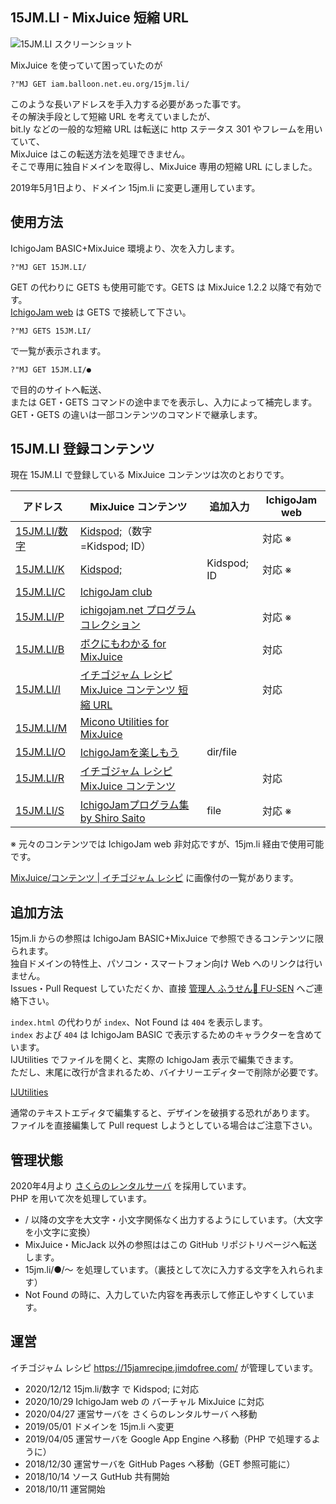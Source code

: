 ## 15JM.LI - MixJuice 短縮 URL

![15JM.LI スクリーンショット](/screenshot.jpg)

MixJuice を使っていて困っていたのが

```
?"MJ GET iam.balloon.net.eu.org/15jm.li/
```

このような長いアドレスを手入力する必要があった事です。\
その解決手段として短縮 URL を考えていましたが、\
bit.ly などの一般的な短縮 URL は転送に http ステータス 301 やフレームを用いていて、\
MixJuice はこの転送方法を処理できません。\
そこで専用に独自ドメインを取得し、MixJuice 専用の短縮 URL にしました。

2019年5月1日より、ドメイン 15jm.li に変更し運用しています。

## 使用方法

IchigoJam BASIC+MixJuice 環境より、次を入力します。


```
?"MJ GET 15JM.LI/
```

GET の代わりに GETS も使用可能です。GETS は MixJuice 1.2.2 以降で有効です。\
[IchigoJam web](https://fukuno.jig.jp/3013) は GETS で接続して下さい。

```
?"MJ GETS 15JM.LI/
```


で一覧が表示されます。

```
?"MJ GET 15JM.LI/●
```

で目的のサイトへ転送、<br>
または GET・GETS コマンドの途中までを表示し、入力によって補完します。\
GET・GETS の違いは一部コンテンツのコマンドで継承します。

## 15JM.LI 登録コンテンツ

現在 15JM.LI で登録している MixJuice コンテンツは次のとおりです。

|アドレス|MixJuice コンテンツ|追加入力|IchigoJam web|
|----|----|----|----|
|[15JM.LI/数字](https://github.com/fu-sen/15jm.li/blob/master/k)|[Kidspod;](http://kidspod.club/)（数字=Kidspod; ID）||対応 ※|
|[15JM.LI/K](https://github.com/fu-sen/15jm.li/blob/master/k)|[Kidspod;](http://kidspod.club/)|Kidspod; ID|対応 ※|
|[15JM.LI/C](https://github.com/fu-sen/15jm.li/blob/master/c)|[IchigoJam club](https://fukuno.jig.jp/2807)| | |
|[15JM.LI/P](https://github.com/fu-sen/15jm.li/blob/master/p)|[ichigojam.net プログラムコレクション](https://www.facebook.com/groups/ichigojam/permalink/718281468311609/)| |対応 ※|
|[15JM.LI/B](https://github.com/fu-sen/15jm.li/blob/master/b)|[ボクにもわかる for MixJuice](https://bokunimo.net/blog/ichigojam/131/)| |対応|
|[15JM.LI/I](https://github.com/fu-sen/15jm.li/blob/master/i)|[イチゴジャム レシピ MixJuice コンテンツ 短縮 URL](https://github.com/fu-sen/15j.in)| |対応|
|[15JM.LI/M](https://github.com/fu-sen/15jm.li/blob/master/m)|[Micono Utilities for MixJuice](http://ijutilities.micutil.com/)| | |
|[15JM.LI/O](https://github.com/fu-sen/15jm.li/blob/master/o)|[IchigoJamを楽しもう](http://www.openspc2.org/reibun/IchigoJam/)|dir/file| |
|[15JM.LI/R](https://github.com/fu-sen/15jm.li/blob/master/r)|[イチゴジャム レシピ MixJuice コンテンツ](https://github.com/fu-sen/15j.run)| |対応|
|[15JM.LI/S](https://github.com/fu-sen/15jm.li/blob/master/s)|[IchigoJamプログラム集 by Shiro Saito](http://comich.net/ichigojam/)|file|対応 ※|

※ 元々のコンテンツでは IchigoJam web 非対応ですが、15jm.li 経由で使用可能です。

<a href="https://15jamrecipe.jimdofree.com/mixjuice/%E3%82%B3%E3%83%B3%E3%83%86%E3%83%B3%E3%83%84/" target="_blank">MixJuice/コンテンツ | イチゴジャム レシピ</a> に画像付の一覧があります。

## 追加方法

15jm.li からの参照は IchigoJam BASIC+MixJuice で参照できるコンテンツに限られます。\
独自ドメインの特性上、パソコン・スマートフォン向け Web へのリンクは行いません。\
Issues・Pull Request していただくか、直接 [管理人 ふうせん🎈 FU-SEN](https://balloon.asia/) へご連絡下さい。

`index.html` の代わりが `index`、Not Found は `404` を表示します。\
`index` および `404` は IchigoJam BASIC で表示するためのキャラクターを含めています。\
IJUtilities でファイルを開くと、実際の IchigoJam 表示で編集できます。\
ただし、末尾に改行が含まれるため、バイナリーエディターで削除が必要です。

[IJUtilities](http://ijutilities.micutil.com/)

通常のテキストエディタで編集すると、デザインを破損する恐れがあります。\
ファイルを直接編集して Pull request しようとしている場合はご注意下さい。

## 管理状態

2020年4月より [さくらのレンタルサーバ](https://www.sakura.ne.jp/) を採用しています。\
PHP を用いて次を処理しています。

- / 以降の文字を大文字・小文字関係なく出力するようにしています。（大文字を小文字に変換）
- MixJuice・MicJack 以外の参照ははこの GitHub リポジトリページへ転送します。
- 15jm.li/●/～ を処理しています。（裏技として次に入力する文字を入れられます）
- Not Found の時に、入力していた内容を再表示して修正しやすくしています。

## 運営

イチゴジャム レシピ https://15jamrecipe.jimdofree.com/ が管理しています。

- 2020/12/12 15jm.li/数字 で Kidspod; に対応
- 2020/10/29 IchigoJam web の バーチャル MixJuice に対応
- 2020/04/27 運営サーバを さくらのレンタルサーバ へ移動
- 2019/05/01 ドメインを 15jm.li へ変更
- 2019/04/05 運営サーバを Google App Engine へ移動（PHP で処理するように）
- 2018/12/30 運営サーバを GitHub Pages へ移動（GET 参照可能に）
- 2018/10/14 ソース GutHub 共有開始
- 2018/10/11 運営開始
